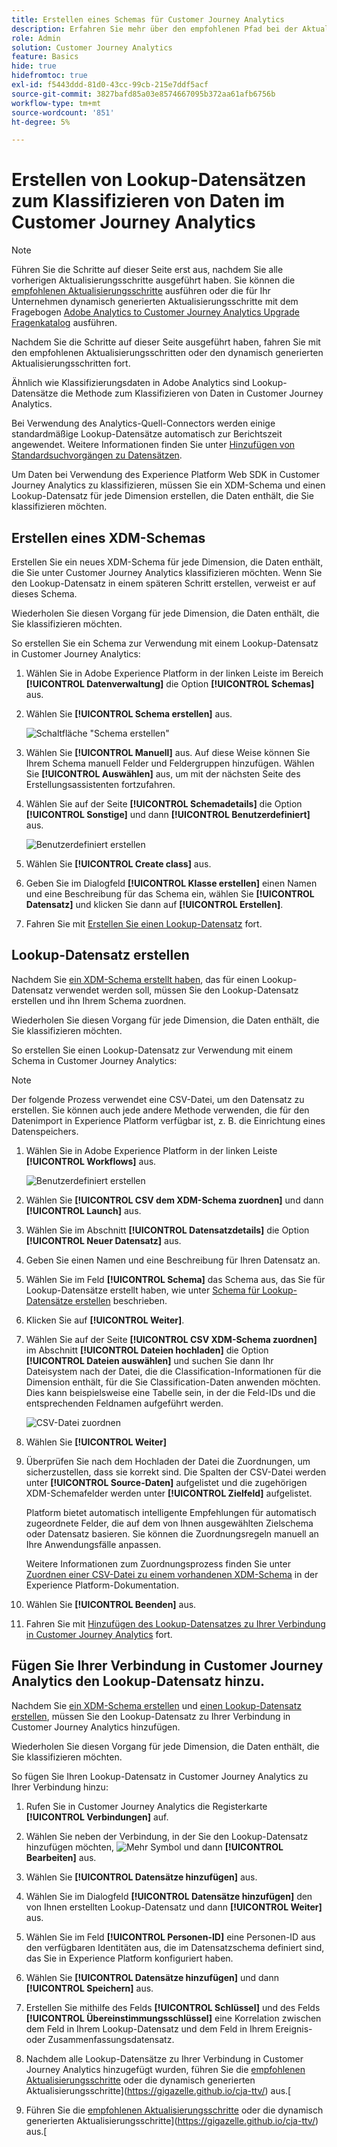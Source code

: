 ```yaml
---
title: Erstellen eines Schemas für Customer Journey Analytics
description: Erfahren Sie mehr über den empfohlenen Pfad bei der Aktualisierung von Adobe Analytics auf Customer Journey Analytics.
role: Admin
solution: Customer Journey Analytics
feature: Basics
hide: true
hidefromtoc: true
exl-id: f5443ddd-81d0-43cc-99cb-215e7ddf5acf
source-git-commit: 3827bafd85a03e8574667095b372aa61afb6756b
workflow-type: tm+mt
source-wordcount: '851'
ht-degree: 5%

---
```


# Erstellen von Lookup-Datensätzen zum Klassifizieren von Daten im Customer Journey Analytics

>[!NOTE]
> 
>Führen Sie die Schritte auf dieser Seite erst aus, nachdem Sie alle vorherigen Aktualisierungsschritte ausgeführt haben. Sie können die [empfohlenen Aktualisierungsschritte](/help/getting-started/cja-upgrade/cja-upgrade-recommendations.md#recommended-upgrade-steps-for-most-organizations) ausführen oder die für Ihr Unternehmen dynamisch generierten Aktualisierungsschritte mit dem Fragebogen [Adobe Analytics to Customer Journey Analytics Upgrade Fragenkatalog](https://gigazelle.github.io/cja-ttv/) ausführen.
>
>Nachdem Sie die Schritte auf dieser Seite ausgeführt haben, fahren Sie mit den empfohlenen Aktualisierungsschritten oder den dynamisch generierten Aktualisierungsschritten fort.

Ähnlich wie Klassifizierungsdaten in Adobe Analytics sind Lookup-Datensätze die Methode zum Klassifizieren von Daten in Customer Journey Analytics.

Bei Verwendung des Analytics-Quell-Connectors werden einige standardmäßige Lookup-Datensätze automatisch zur Berichtszeit angewendet. Weitere Informationen finden Sie unter [Hinzufügen von Standardsuchvorgängen zu Datensätzen](/help/connections/standard-lookups.md).

Um Daten bei Verwendung des Experience Platform Web SDK in Customer Journey Analytics zu klassifizieren, müssen Sie ein XDM-Schema und einen Lookup-Datensatz für jede Dimension erstellen, die Daten enthält, die Sie klassifizieren möchten.

## Erstellen eines XDM-Schemas

Erstellen Sie ein neues XDM-Schema für jede Dimension, die Daten enthält, die Sie unter Customer Journey Analytics klassifizieren möchten. Wenn Sie den Lookup-Datensatz in einem späteren Schritt erstellen, verweist er auf dieses Schema.

Wiederholen Sie diesen Vorgang für jede Dimension, die Daten enthält, die Sie klassifizieren möchten.

So erstellen Sie ein Schema zur Verwendung mit einem Lookup-Datensatz in Customer Journey Analytics:

1. Wählen Sie in Adobe Experience Platform in der linken Leiste im Bereich **[!UICONTROL Datenverwaltung]** die Option **[!UICONTROL Schemas]** aus.

1. Wählen Sie **[!UICONTROL Schema erstellen]** aus.

   ![Schaltfläche &quot;Schema erstellen&quot;](assets/schema-create.png)

1. Wählen Sie **[!UICONTROL Manuell]** aus. Auf diese Weise können Sie Ihrem Schema manuell Felder und Feldergruppen hinzufügen. Wählen Sie **[!UICONTROL Auswählen]** aus, um mit der nächsten Seite des Erstellungsassistenten fortzufahren.

1. Wählen Sie auf der Seite **[!UICONTROL Schemadetails]** die Option **[!UICONTROL Sonstige]** und dann **[!UICONTROL Benutzerdefiniert]** aus.

   ![Benutzerdefiniert erstellen](assets/schema-custom.png)

1. Wählen Sie **[!UICONTROL Create class]** aus.

   <!-- add screenshot -->

1. Geben Sie im Dialogfeld **[!UICONTROL Klasse erstellen]** einen Namen und eine Beschreibung für das Schema ein, wählen Sie **[!UICONTROL Datensatz]** und klicken Sie dann auf **[!UICONTROL Erstellen]**.

1. Fahren Sie mit [Erstellen Sie einen Lookup-Datensatz](#create-a-lookup-dataset) fort.

## Lookup-Datensatz erstellen

Nachdem Sie [ein XDM-Schema erstellt haben](#create-an-xdm-schema-for-lookup-datasets), das für einen Lookup-Datensatz verwendet werden soll, müssen Sie den Lookup-Datensatz erstellen und ihn Ihrem Schema zuordnen.

Wiederholen Sie diesen Vorgang für jede Dimension, die Daten enthält, die Sie klassifizieren möchten.

So erstellen Sie einen Lookup-Datensatz zur Verwendung mit einem Schema in Customer Journey Analytics:

>[!NOTE]
>
>Der folgende Prozess verwendet eine CSV-Datei, um den Datensatz zu erstellen. Sie können auch jede andere Methode verwenden, die für den Datenimport in Experience Platform verfügbar ist, z. B. die Einrichtung eines Datenspeichers.

1. Wählen Sie in Adobe Experience Platform in der linken Leiste **[!UICONTROL Workflows]** aus.

   ![Benutzerdefiniert erstellen](assets/lookup-dataset-workflows.png)

1. Wählen Sie **[!UICONTROL CSV dem XDM-Schema zuordnen]** und dann **[!UICONTROL Launch]** aus.

1. Wählen Sie im Abschnitt **[!UICONTROL Datensatzdetails]** die Option **[!UICONTROL Neuer Datensatz]** aus.

1. Geben Sie einen Namen und eine Beschreibung für Ihren Datensatz an.

1. Wählen Sie im Feld **[!UICONTROL Schema]** das Schema aus, das Sie für Lookup-Datensätze erstellt haben, wie unter [Schema für Lookup-Datensätze erstellen](#create-a-schema-for-lookup-datasets) beschrieben.

1. Klicken Sie auf **[!UICONTROL Weiter]**.

1. Wählen Sie auf der Seite **[!UICONTROL CSV XDM-Schema zuordnen]** im Abschnitt **[!UICONTROL Dateien hochladen]** die Option **[!UICONTROL Dateien auswählen]** und suchen Sie dann Ihr Dateisystem nach der Datei, die die Classification-Informationen für die Dimension enthält, für die Sie Classification-Daten anwenden möchten. Dies kann beispielsweise eine Tabelle sein, in der die Feld-IDs und die entsprechenden Feldnamen aufgeführt werden. <!-- correct? How can I better explain what this file is?-->

   ![CSV-Datei zuordnen](assets/lookup-map-csv.png)

1. Wählen Sie **[!UICONTROL Weiter]**

1. Überprüfen Sie nach dem Hochladen der Datei die Zuordnungen, um sicherzustellen, dass sie korrekt sind. Die Spalten der CSV-Datei werden unter **[!UICONTROL Source-Daten]** aufgelistet und die zugehörigen XDM-Schemafelder werden unter **[!UICONTROL Zielfeld]** aufgelistet.

   Platform bietet automatisch intelligente Empfehlungen für automatisch zugeordnete Felder, die auf dem von Ihnen ausgewählten Zielschema oder Datensatz basieren. Sie können die Zuordnungsregeln manuell an Ihre Anwendungsfälle anpassen.

   Weitere Informationen zum Zuordnungsprozess finden Sie unter [Zuordnen einer CSV-Datei zu einem vorhandenen XDM-Schema](https://experienceleague.adobe.com/en/docs/experience-platform/ingestion/tutorials/map-csv/existing-schema) in der Experience Platform-Dokumentation.

1. Wählen Sie **[!UICONTROL Beenden]** aus.

1. Fahren Sie mit [Hinzufügen des Lookup-Datensatzes zu Ihrer Verbindung in Customer Journey Analytics](#add-the-lookup-dataset-to-your-connection-in-customer-journey-analytics) fort.

## Fügen Sie Ihrer Verbindung in Customer Journey Analytics den Lookup-Datensatz hinzu.

Nachdem Sie [ein XDM-Schema erstellen](#create-an-xdm-schema-for-lookup-datasets) und [einen Lookup-Datensatz erstellen](#create-a-lookup-dataset), müssen Sie den Lookup-Datensatz zu Ihrer Verbindung in Customer Journey Analytics hinzufügen.

Wiederholen Sie diesen Vorgang für jede Dimension, die Daten enthält, die Sie klassifizieren möchten.

So fügen Sie Ihren Lookup-Datensatz in Customer Journey Analytics zu Ihrer Verbindung hinzu:

1. Rufen Sie in Customer Journey Analytics die Registerkarte **[!UICONTROL Verbindungen]** auf.

1. Wählen Sie neben der Verbindung, in der Sie den Lookup-Datensatz hinzufügen möchten, ![Mehr Symbol](assets/More.svg) und dann **[!UICONTROL Bearbeiten]** aus.

   <!-- add screenshot -->

1. Wählen Sie **[!UICONTROL Datensätze hinzufügen]** aus.

1. Wählen Sie im Dialogfeld **[!UICONTROL Datensätze hinzufügen]** den von Ihnen erstellten Lookup-Datensatz und dann **[!UICONTROL Weiter]** aus.

1. Wählen Sie im Feld **[!UICONTROL Personen-ID]** eine Personen-ID aus den verfügbaren Identitäten aus, die im Datensatzschema definiert sind, das Sie in Experience Platform konfiguriert haben. <!-- fill out other fields? -->

1. Wählen Sie **[!UICONTROL Datensätze hinzufügen]** und dann **[!UICONTROL Speichern]** aus.

1. Erstellen Sie mithilfe des Felds **[!UICONTROL Schlüssel]** und des Felds **[!UICONTROL Übereinstimmungsschlüssel]** eine Korrelation zwischen dem Feld in Ihrem Lookup-Datensatz und dem Feld in Ihrem Ereignis- oder Zusammenfassungsdatensatz.

1. Nachdem alle Lookup-Datensätze zu Ihrer Verbindung in Customer Journey Analytics hinzugefügt wurden, führen Sie die [empfohlenen Aktualisierungsschritte](/help/getting-started/cja-upgrade/cja-upgrade-recommendations.md#recommended-upgrade-steps-for-most-organizations) oder die dynamisch generierten Aktualisierungsschritte](https://gigazelle.github.io/cja-ttv/) aus.[

1. Führen Sie die [empfohlenen Aktualisierungsschritte](/help/getting-started/cja-upgrade/cja-upgrade-recommendations.md#recommended-upgrade-steps-for-most-organizations) oder die dynamisch generierten Aktualisierungsschritte](https://gigazelle.github.io/cja-ttv/) aus.[

